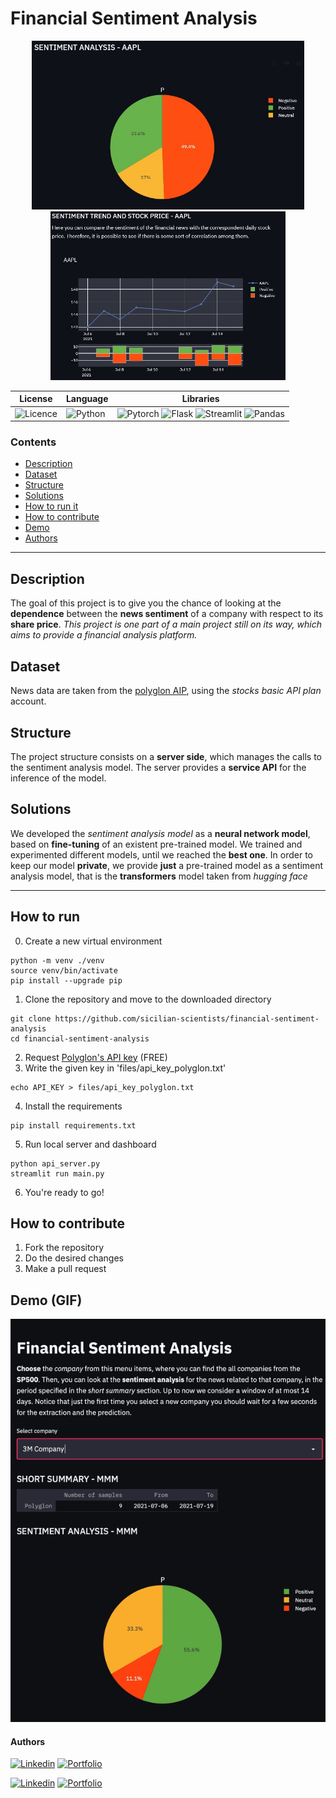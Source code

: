 # Financial Sentiment Analysis


<p align="center">
  <img height="270" src="demo/img1.jpg">
  <img height="270" src="demo/img2.jpg">
</p>

| **License** | **Language** | **Libraries** |
| ----- | ---- | ---- |
| ![Licence](https://img.shields.io/badge/Licence-MIT-orange) |  ![Python](https://img.shields.io/badge/Python-yellow)| ![Pytorch](https://img.shields.io/badge/Pytorch-1.8.1-brightgreen) ![Flask](https://img.shields.io/badge/Flask-2.0.0-brightgreen) ![Streamlit](https://img.shields.io/badge/Streamlit-0.82.0-brightgreen) ![Pandas](https://img.shields.io/badge/Pandas-1.2.4-brightgreen) 


### Contents
- [Description](#description)
- [Dataset](#dataset)
- [Structure](#structure)
- [Solutions](#solutions)
- [How to run it](#howtorun)
- [How to contribute](#howtocontribute)
- [Demo](#demo)
- [Authors](#authors)

------------------------

<a name="description"/>

## Description
The goal of this project is to give you the chance of looking at the **dependence** between the **news sentiment** of a company with respect to its **share price**. 
*This project is one part of a main project still on its way, which aims to provide a financial analysis platform.*

<a name="dataset"/>

## Dataset
News data are taken from the [polyglon AIP](https://polygon.io/), using the *stocks basic API plan* account.

<a name="structure"/>

## Structure
The project structure consists on a **server side**, which manages the calls to the sentiment analysis model. The server provides a **service API** for the inference of the model. 

<a name="solutions"/>

## Solutions
We developed the *sentiment analysis model* as a **neural network model**, based on **fine-tuning** of an existent pre-trained model. We trained and experimented different models, until we reached the **best one**. In order to keep our model **private**, we provide **just** a pre-trained model as a sentiment analysis model, that is the **transformers** model taken from *hugging face*

------------------------
<a name="howtorun"/>

## How to run 
0. Create a new virtual environment
```
python -m venv ./venv
source venv/bin/activate
pip install --upgrade pip
```
1. Clone the repository and move to the downloaded directory
```
git clone https://github.com/sicilian-scientists/financial-sentiment-analysis
cd financial-sentiment-analysis
```
2. Request [Polyglon's API key]() (FREE)
3. Write the given key in 'files/api_key_polyglon.txt' 
```
echo API_KEY > files/api_key_polyglon.txt
```
4. Install the requirements
```
pip install requirements.txt
```
5. Run local server and dashboard
```
python api_server.py
streamlit run main.py
```
6. You're ready to go! 

<a name="howtocontribute"/>

## How to contribute
1. Fork the repository
2. Do the desired changes
3. Make a pull request

<a name="demo" />

## Demo (GIF)
<p align="center">
  <img src="demo/demo.gif" height="50%"/>
</p>


<a name="authors"/>

#### Authors

[![Linkedin](https://img.shields.io/badge/Linkedin-Daniele%20Moltisanti-blue)](https://www.linkedin.com/in/daniele-moltisanti/)
[![Portfolio](https://img.shields.io/badge/Portfolio-Daniele%20Moltisanti-9cf)](https://daniele21.github.io)


[![Linkedin](https://img.shields.io/badge/Linkedin-Francesco_Di_Salvo-blue)](https://www.linkedin.com/in/francescodisalvo-pa/)
[![Portfolio](https://img.shields.io/badge/Portfolio-Francesco_Di_Salvo-9cf)](https://francescodisalvo05.github.io/)
